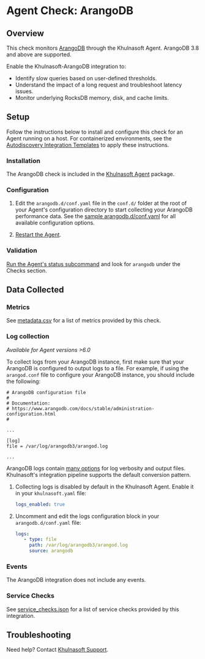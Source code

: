 # Agent Check: ArangoDB

## Overview

This check monitors [ArangoDB][1] through the Khulnasoft Agent. ArangoDB 3.8 and above are supported.

Enable the Khulnasoft-ArangoDB integration to:

- Identify slow queries based on user-defined thresholds.
- Understand the impact of a long request and troubleshoot latency issues.
- Monitor underlying RocksDB memory, disk, and cache limits.

## Setup

Follow the instructions below to install and configure this check for an Agent running on a host. For containerized environments, see the [Autodiscovery Integration Templates][3] to apply these instructions.

### Installation

The ArangoDB check is included in the [Khulnasoft Agent][2] package.

### Configuration

1. Edit the `arangodb.d/conf.yaml` file in the `conf.d/` folder at the root of your Agent's configuration directory to start collecting your ArangoDB performance data. See the [sample arangodb.d/conf.yaml][4] for all available configuration options.

2. [Restart the Agent][5].

### Validation

[Run the Agent's status subcommand][6] and look for `arangodb` under the Checks section.

## Data Collected

### Metrics

See [metadata.csv][7] for a list of metrics provided by this check.

### Log collection

_Available for Agent versions >6.0_

To collect logs from your ArangoDB instance, first make sure that your ArangoDB is configured to output logs to a file.
For example, if using the `arangod.conf` file to configure your ArangoDB instance, you should include the following:

```
# ArangoDB configuration file
#
# Documentation:
# https://www.arangodb.com/docs/stable/administration-configuration.html
#

...

[log]
file = /var/log/arangodb3/arangod.log 

...
```

ArangoDB logs contain [many options][10] for log verbosity and output files. Khulnasoft's integration pipeline supports the default conversion pattern.

1. Collecting logs is disabled by default in the Khulnasoft Agent. Enable it in your `khulnasoft.yaml` file:

   ```yaml
   logs_enabled: true
   ```

2. Uncomment and edit the logs configuration block in your `arangodb.d/conf.yaml` file:

   ```yaml
   logs:
      - type: file
        path: /var/log/arangodb3/arangod.log
        source: arangodb
   ```

### Events

The ArangoDB integration does not include any events.

### Service Checks

See [service_checks.json][8] for a list of service checks provided by this integration.

## Troubleshooting

Need help? Contact [Khulnasoft Support][9].


[1]: https://www.arangodb.com/
[2]: https://app.khulnasoft.com/account/settings/agent/latest
[3]: https://docs.khulnasoft.com/agent/kubernetes/integrations/
[4]: https://github.com/KhulnaSoft/integrations-core/blob/master/arangodb/khulnasoft_checks/arangodb/data/conf.yaml.example
[5]: https://docs.khulnasoft.com/agent/guide/agent-commands/#start-stop-and-restart-the-agent
[6]: https://docs.khulnasoft.com/agent/guide/agent-commands/#agent-status-and-information
[7]: https://github.com/KhulnaSoft/integrations-core/blob/master/arangodb/metadata.csv
[8]: https://github.com/KhulnaSoft/integrations-core/blob/master/arangodb/assets/service_checks.json
[9]: https://docs.khulnasoft.com/help/
[10]: https://www.arangodb.com/docs/3.8/programs-arangod-log.html
